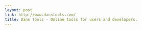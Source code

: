 ```yaml
---
layout: post
link: http://www.danstools.com/
title: Dans Tools - Online tools for users and developers.
---
```

